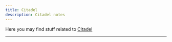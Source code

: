 ```yaml
---
title: Citadel 
description: Citadel notes
---
```

Here you may find stuff related to [Citadel](https://citadel.org)
___________